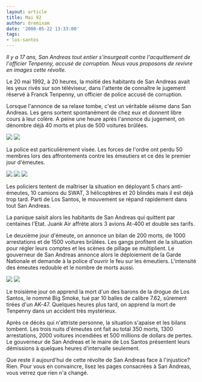 ```yaml
---
layout: article
title: Mai 92
author: dremixam
date: '2008-05-22 13:33:00'
tags:
- los-santos
---
```


_Il y a 17 ans, San Andreas tout entier s'insurgeait contre l'acquittement de l'officier Tenpenny, accusé de corruption. Nous vous proposons de revivre en images cette révolte._

Le 20 mai 1992, à 20 heures, la moitié des habitants de San Andreas avait les yeux rivés sur son téléviseur, dans l'attente de connaître le jugement réservé à Franck Tenpenny, un officier de police accusé de corruption.

Lorsque l'annonce de sa relaxe tombe, c'est un véritable séisme dans San Andreas. Les gens sortent spontanément de chez eux et donnent libre cours à leur colère. A peine une heure après l'annonce du jugement, on dénombre déjà 40 morts et plus de 500 voitures brûlées.

![](/content/images/2005/01/flic92.jpg)
![](/content/images/2005/01/emeutier68.jpg)

La police est particulièrement visée. Les forces de l'ordre ont perdu 50 membres lors des affrontements contre les émeutiers et ce dés le premier jour d'émeutes.

![](/content/images/2005/01/gang92.jpg)
![](/content/images/2005/01/heli92.jpg)
![](/content/images/2005/01/bazzok95.jpg)

Les policiers tentent de maîtriser la situation en déployant 5 chars anti-émeutes, 10 camions du SWAT, 3 hélicoptères et 20 blindés mais il est déjà trop tard. Parti de Los Santos, le mouvement se répand rapidement dans tout San Andreas.

La panique saisit alors les habitants de San Andreas qui quittent par centaines l'Etat. Juank Air affrète alors 3 avions At-400 et double ses tarifs.

Le deuxième jour d'émeute, on annonce un bilan de 200 morts, de 1000 arrestations et de 1500 voitures brûlées. Les gangs profitent de la situation pour régler leurs comptes et les scènes de pillage se multiplient. Le gouverneur de San Andreas annonce alors le déploiement de la Garde Nationale et demande à la police d'ouvrir le feu sur les émeutiers. L'intensité des émeutes redouble et le nombre de morts aussi.

![](/content/images/2005/01/keufs92.jpg)
![](/content/images/2005/01/92pillage.jpg)

Le troisième jour on apprend la mort d'un des barons de la drogue de Los Santos, le nommé Big Smoke, tué par 10 balles de calibre 7.62, sûrement tirées d'un AK-47. Quelques heures plus tard, on apprend la mort de Tenpenny dans un accident très mystérieux.

Après ce décès qui n'attriste personne, la situation s'apaise et les bilans tombent. Les trois nuits d'émeutes ont fait au total 350 morts, 1300 arrestations, 2000 voitures incendiées et 500 millions de dollars de pertes. Le gouverneur de San Andreas et le maire de Los Santos présentent leurs démissions à quelques heures d'intervalle seulement.

Que reste il aujourd'hui de cette révolte de San Andreas face à l'injustice? Rien. Pour vous en convaincre, lisez les pages consacrées à San Andreas, vous verrez que rien n'a changé.

<!--kg-card-end: markdown-->
